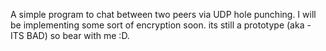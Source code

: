 A simple program to chat between two peers via UDP hole punching. I will be implementing some sort of encryption soon. its still a prototype (aka - ITS BAD) so bear with me :D.
